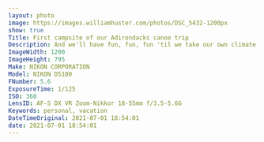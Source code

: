 ```yaml
---
layout: photo
image: https://images.williamhuster.com/photos/DSC_5432-1200px
show: true
Title: First campsite of our Adirondacks canoe trip
Description: And we'll have fun, fun, fun 'til we take our own climate awayyyy
ImageWidth: 1200
ImageHeight: 795
Make: NIKON CORPORATION
Model: NIKON D5100
FNumber: 5.6
ExposureTime: 1/125
ISO: 360
LensID: AF-S DX VR Zoom-Nikkor 18-55mm f/3.5-5.6G
Keywords: personal, vacation
DateTimeOriginal: 2021-07-01 18:54:01
date: 2021-07-01 18:54:01
---
```

